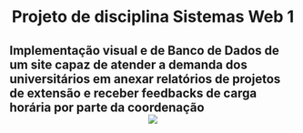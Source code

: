 <div align="center"><h1>Projeto de disciplina Sistemas Web 1</div>
<h2>Implementação visual e de Banco de Dados de um site capaz de atender a demanda dos universitários em anexar relatórios de projetos de extensão e receber feedbacks de carga horária por parte da coordenação

<div align="center">
<a href="https://www.youtube.com/watch?v=xA-2zyMAO9A" target="_blank" rel="external"><img src="https://cdn-0.androidphone.fr/wp-content/uploads/2020/03/probleme-connexion-youtube.png?ezimgfmt=rs:256x256/rscb21/ng:webp/ngcb21"></img></a>

